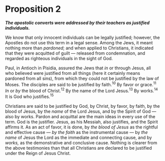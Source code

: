 # Proposition 2

***The apostolic converts were addressed by their teachers as justified individuals.***

We know that only innocent individuals can be legally justified; however, the Apostles do not use this term in a legal sense. Among the Jews, it meant nothing more than *pardoned*; and when applied to Christians, it indicated that they were acquitted of guilt — released from condemnation, and regarded as righteous individuals in the sight of God.

Paul, in Antioch in Pisidia, assured the Jews that *in* or through Jesus, all who believed were justified from all things (here it certainly means pardoned from all sins), from which they could not be justified by the law of Moses. The disciples are said to be justified by faith.<sup>10</sup> By favor or grace.<sup>11</sup> *In* or *by* the blood of Christ.<sup>12</sup> By the name of the Lord Jesus.<sup>13</sup> By works.<sup>14</sup> It is God who justifies.<sup>15</sup>

Christians are said to be justified by God, by Christ, by favor, by faith, by the blood of Jesus, by the *name* of the Lord Jesus, and by the Spirit of God — also by works. Pardon and acquittal are the main ideas in every use of the term. God is the justifier. Jesus, as his Messiah, also justifies, and the Spirit affirms it. As an act of favor, it is done, by *the blood of Jesus* as the rightful and effective cause — *by the faith* as the instrumental cause — by *the name* of Jesus the Lord as the immediate and connecting cause, and by *works,* as the demonstrative and conclusive cause. Nothing is clearer from the above testimonies than that all Christians are declared to be justified under the Reign of Jesus Christ.
